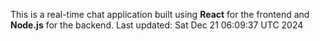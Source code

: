 This is a real-time chat application built using **React** for the frontend and **Node.js** for the backend.
Last updated: Sat Dec 21 06:09:37 UTC 2024
